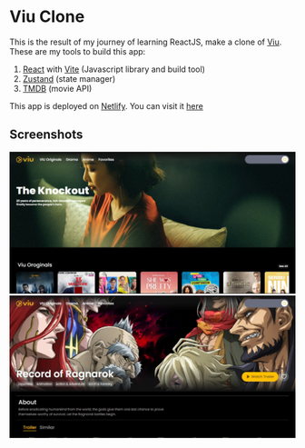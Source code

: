 # Viu Clone

This is the result of my journey of learning ReactJS, make a clone of [Viu](https://viu.com/). These are my tools to build this app:

1. [React](https://reactjs.org/) with [Vite](https://vitejs.dev/) (Javascript library and build tool)
2. [Zustand](https://github.com/pmndrs/zustand) (state manager)
3. [TMDB](https://www.themoviedb.org/) (movie API)

This app is deployed on [Netlify](https://www.netlify.com/). You can visit it [here](https://main--viu-clone.netlify.app/)

## Screenshots

![home](./screenshots/1.jpg)
![detail](./screenshots/2.jpg)
